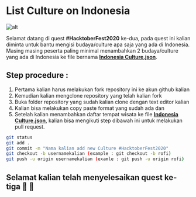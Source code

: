 # List Culture on Indonesia

![alt](https://image.freepik.com/free-vector/indonesia-culture-illustration_3264-79.jpg)

Selamat datang di quest **#HacktoberFest2020** ke-dua, pada quest ini kalian diminta untuk bantu mengisi budaya/culture apa saja yang ada di Indonesia. Masing masing peserta paling minimal menambahkan 2 budaya/culture yang ada di Indonesia ke file bernama **[Indonesia Culture.json](https://github.com/tiuinws/list-culture-on-indonesia/blob/master/indonesia-culture.json)**.

## Step procedure :
1. Pertama kalian harus melakukan fork repository ini ke akun github kalian
2. Kemudian kalian mengclone repository yang telah kalian fork 
3. Buka folder repository yang sudah kalian clone dengan text editor kalian
4. Kalian bisa melakukan copy paste format yang sudah ada dan 
5. Setelah kalian menambahkan daftar tempat wisata ke file **[Indonesia Culture.json](https://github.com/tiuinws/list-culture-on-indonesia/blob/master/indonesia-culture.json)**, kalian bisa mengikuti step dibawah ini untuk melakukan pull request.

```bash
git status 
git add .
git commit -m "Nama kalian add new Culture #HacktoberFest2020"
git checkout -b usernamekalian (example : git checkout -b rofi)
git push -u origin usernamekalian (examle : git push -u origin rofi)
```

## Selamat kalian telah menyelesaikan quest ke-tiga :clap: :clap:
